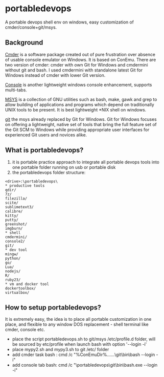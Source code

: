 # portabledevops

A portable devops shell env on windows, easy customization of cmder/console+git/msys.

## Background

[Cmder](https://github.com/cmderdev/cmder) is a software package created out of pure frustration over absence of usable console emulator on Windows. It is based on ConEmu. There are two version of cmder: cmder with own Git for Windows and cmdermini without git and bash. I used cmdermini with standalone latest Git for Windows instead of cmder with lower Git version.

[Console](https://sourceforge.net/projects/console/) is another lightweight windows console enhancement, supports multi-tabs.

[MSYS](http://www.mingw.org/wiki/MSYS) is a collection of GNU utilities such as bash, make, gawk and grep to allow building of applications and programs which depend on traditionally UNIX tools to be present. It is best lightweight *NIX shell on windows.

[git](https://git-for-windows.github.io/) the msys already replaced by Git for Windows. Git for Windows focuses on offering a lightweight, native set of tools that bring the full feature set of the Git SCM to Windows while providing appropriate user interfaces for experienced Git users and novices alike.

## What is portabledevops?

1. it is portable practice approach to integrate all portable devops tools into one portable folder running on usb or portable disk
2. the portabledevops folder structure:
```
<drive>:\portabledevops\
* productive tools
qdir/ 
7z/ 
filezilla/ 
scite/               
sublimetext3/
calibre/
kitty/
putty/
greenshot/           
imgburn/ 
* shell 
cmdermini/           
console2/
git/                            
* dev tool
mingw/  
python/             
go/                                            
Lua/                                 
nodejs/              
R/                   
ruby23/                
* vm and docker tool                                        
dockertoolbox/      
virtualbox/ 
```
## How to setup portabledevops?

It is extremely easy, the idea is to place all portable customization in one place, and flexible to any window DOS replacement - shell terminal like cmder, console etc.

- place the script portabledevops.sh to git/msys /etc/profile.d folder, will be sourced by etc/profile when launch bash with option  '--login -i' 
- place mypy2.sh and mypy3.sh to git /etc/ folder
- add cmder task 
bash :  cmd /c "%ConEmuDir%\..\..\..\git\bin\bash --login -i"
- add console tab
bash:  cmd /c "\portabledevops\git\bin\bash.exe --login -i"


